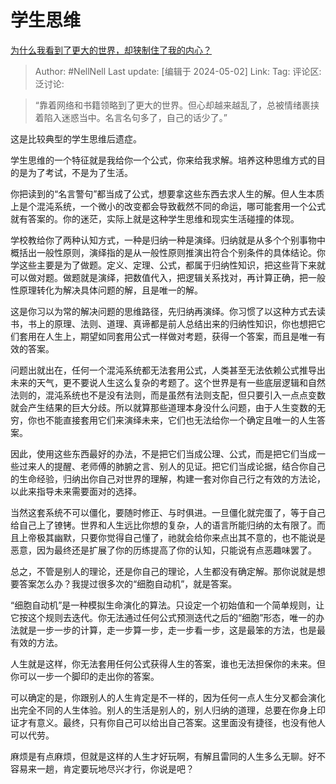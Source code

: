 # 学生思维
[为什么我看到了更大的世界，却狭制住了我的内心？](https://www.zhihu.com/question/647837751/answer/3485321193)

> Author: #NellNell
> Last update: [编辑于 2024-05-02]
> Link:
> Tag: 
> 评论区:
> 泛讨论:

> “靠着网络和书籍领略到了更大的世界。但心却越来越乱了，总被情绪裹挟着陷入迷惑当中。名言名句多了，自己的话少了。”

这是比较典型的学生思维后遗症。

学生思维的一个特征就是我给你一个公式，你来给我求解。培养这种思维方式的目的是为了考试，不是为了生活。

你把读到的“名言警句”都当成了公式，想要拿这些东西去求人生的解。但人生本质上是个混沌系统，一个微小的改变都会导致截然不同的命运，哪可能套用一个公式就有答案的。你的迷茫，实际上就是这种学生思维和现实生活碰撞的体现。

学校教给你了两种认知方式，一种是归纳一种是演绎。归纳就是从多个个别事物中概括出一般性原则，演绎指的是从一般性原则推演出符合个别条件的具体结论。你学这些主要是为了做题。定义、定理、公式，都属于归纳性知识，把这些背下来就可以做对题。做题就是演绎，把数值代入，把逻辑关系找对，再计算正确，把一般性原理转化为解决具体问题的解，且是唯一的解。

这是你习以为常的解决问题的思维路径，先归纳再演绎。你习惯了以这种方式去读书，书上的原理、法则、道理、真谛都是前人总结出来的归纳性知识，你也想把它们套用在人生上，期望如同套用公式一样做对考题，获得一个答案，而且是唯一有效的答案。

问题出就出在，任何一个混沌系统都无法套用公式，人类甚至无法依赖公式推导出未来的天气，更不要说人生这么复杂的考题了。这个世界是有一些底层逻辑和自然法则的，混沌系统也不是没有法则，而是虽然有法则支配，但只要引入一点点变数就会产生结果的巨大分歧。所以就算那些道理本身没什么问题，由于人生变数的无穷，你也不能直接套用它们来演绎未来，它们也无法给你一个确定且唯一的人生答案。

因此，使用这些东西最好的办法，不是把它们当成公理、公式，而是把它们当成一些过来人的提醒、老师傅的肺腑之言、别人的见证。把它们当成论据，结合你自己的生命经验，归纳出你自己对世界的理解，构建一套对你自己行之有效的方法论，以此来指导未来需要面对的选择。

当然这套系统不可以僵化，要随时修正、与时俱进。一旦僵化就完蛋了，等于自己给自己上了镣铐。世界和人生远比你想的复杂，人的语言所能归纳的太有限了。而且上帝极其幽默，只要你觉得自己懂了，祂就会给你来点出其不意的，也不能说是恶意，因为最终还是扩展了你的历练提高了你的认知，只能说有点恶趣味罢了。

总之，不管是别人的理论，还是你自己的理论，人生都没有确定解。那你说就是想要答案怎么办？我提过很多次的“细胞自动机”，就是答案。

“细胞自动机”是一种模拟生命演化的算法。只设定一个初始值和一个简单规则，让它按这个规则去迭代。你无法通过任何公式预测迭代之后的“细胞”形态，唯一的办法就是一步一步的计算，走一步算一步，走一步看一步，这是最笨的方法，也是最有效的方法。

人生就是这样，你无法套用任何公式获得人生的答案，谁也无法担保你的未来。但你可以一步一个脚印的走出你的答案。

可以确定的是，你跟别人的人生肯定是不一样的，因为任何一点人生分叉都会演化出完全不同的人生体验。别人的生活是别人的，别人归纳的道理，总要在你身上印证才有意义。最终，只有你自己可以给出自己答案。这里面没有捷径，也没有他人可以代劳。

麻烦是有点麻烦，但就是这样的人生才好玩啊，有解且雷同的人生多么无聊。好不容易来一趟，肯定要玩地尽兴才行，你说是吧？
